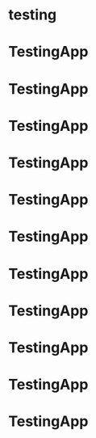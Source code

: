 # testing
# TestingApp
# TestingApp
# TestingApp
# TestingApp
# TestingApp
# TestingApp
# TestingApp
# TestingApp
# TestingApp
# TestingApp
# TestingApp
